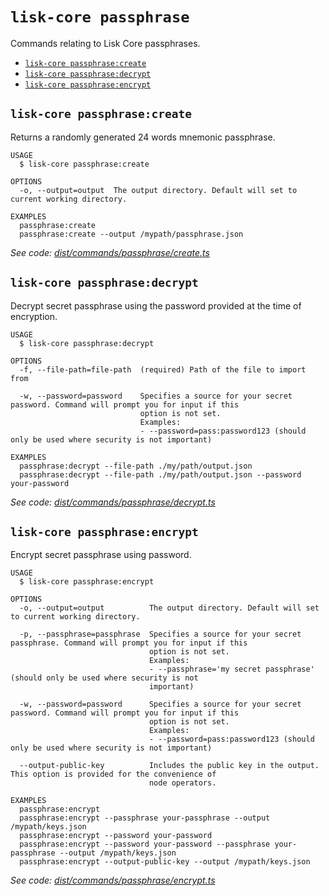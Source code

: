 `lisk-core passphrase`
======================

Commands relating to Lisk Core passphrases.

* [`lisk-core passphrase:create`](#lisk-core-passphrasecreate)
* [`lisk-core passphrase:decrypt`](#lisk-core-passphrasedecrypt)
* [`lisk-core passphrase:encrypt`](#lisk-core-passphraseencrypt)

## `lisk-core passphrase:create`

Returns a randomly generated 24 words mnemonic passphrase.

```
USAGE
  $ lisk-core passphrase:create

OPTIONS
  -o, --output=output  The output directory. Default will set to current working directory.

EXAMPLES
  passphrase:create
  passphrase:create --output /mypath/passphrase.json
```

_See code: [dist/commands/passphrase/create.ts](https://github.com/LiskHQ/lisk-core/blob/v4.0.0-beta.3/dist/commands/passphrase/create.ts)_

## `lisk-core passphrase:decrypt`

Decrypt secret passphrase using the password provided at the time of encryption.

```
USAGE
  $ lisk-core passphrase:decrypt

OPTIONS
  -f, --file-path=file-path  (required) Path of the file to import from

  -w, --password=password    Specifies a source for your secret password. Command will prompt you for input if this
                             option is not set.
                             Examples:
                             - --password=pass:password123 (should only be used where security is not important)

EXAMPLES
  passphrase:decrypt --file-path ./my/path/output.json
  passphrase:decrypt --file-path ./my/path/output.json --password your-password
```

_See code: [dist/commands/passphrase/decrypt.ts](https://github.com/LiskHQ/lisk-core/blob/v4.0.0-beta.3/dist/commands/passphrase/decrypt.ts)_

## `lisk-core passphrase:encrypt`

Encrypt secret passphrase using password.

```
USAGE
  $ lisk-core passphrase:encrypt

OPTIONS
  -o, --output=output          The output directory. Default will set to current working directory.

  -p, --passphrase=passphrase  Specifies a source for your secret passphrase. Command will prompt you for input if this
                               option is not set.
                               Examples:
                               - --passphrase='my secret passphrase' (should only be used where security is not
                               important)

  -w, --password=password      Specifies a source for your secret password. Command will prompt you for input if this
                               option is not set.
                               Examples:
                               - --password=pass:password123 (should only be used where security is not important)

  --output-public-key          Includes the public key in the output. This option is provided for the convenience of
                               node operators.

EXAMPLES
  passphrase:encrypt
  passphrase:encrypt --passphrase your-passphrase --output /mypath/keys.json
  passphrase:encrypt --password your-password
  passphrase:encrypt --password your-password --passphrase your-passphrase --output /mypath/keys.json
  passphrase:encrypt --output-public-key --output /mypath/keys.json
```

_See code: [dist/commands/passphrase/encrypt.ts](https://github.com/LiskHQ/lisk-core/blob/v4.0.0-beta.3/dist/commands/passphrase/encrypt.ts)_
